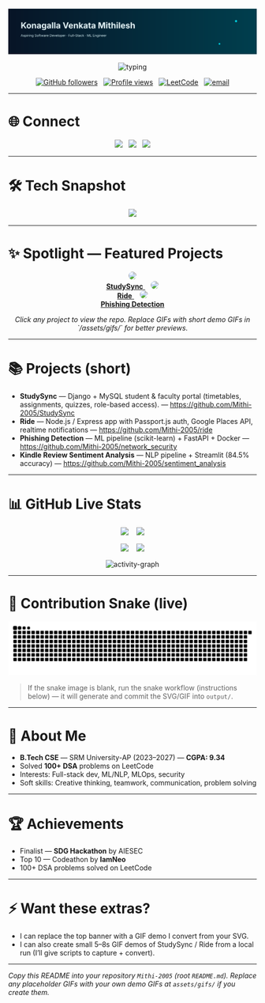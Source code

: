 <!-- ================= Header Banner (SVG or GIF) ================= -->
<p align="center">
  <!-- If you prefer a GIF banner, replace this src with your banner.gif raw URL -->
  <img src="https://raw.githubusercontent.com/Mithi-2005/Mithi-2005/main/assets/banner-custom.svg" alt="banner" width="100%" style="max-height:220px;object-fit:cover"/>
</p>

<!-- ================= Typing Intro ================= -->
<p align="center">
  <img src="https://readme-typing-svg.demolab.com?font=Fira+Code&size=30&pause=1000&color=00C9FF&center=true&width=760&lines=Hi+%F0%9F%91%8B,+I'm+Konagalla+Venkata+Mithilesh;Aspiring+Software+Developer+%7C+Full-Stack+%26+ML;Building+web+apps+%26+ML+pipelines" alt="typing"/>
</p>

<p align="center">
  <a href="https://github.com/Mithi-2005"><img alt="GitHub followers" src="https://img.shields.io/github/followers/Mithi-2005?label=Follow&style=social" /></a>
  &nbsp;
  <a href="https://komarev.com/ghpvc/?username=Mithi-2005"><img alt="Profile views" src="https://komarev.com/ghpvc/?username=Mithi-2005&style=flat-square" /></a>
  &nbsp;
  <a href="https://leetcode.com/u/mithi2005/"><img src="https://img.shields.io/badge/LeetCode-FFA116?style=flat-square&logo=leetcode&logoColor=black" alt="LeetCode" /></a>
  &nbsp;
  <a href="mailto:kvmithilesh10@gmail.com"><img src="https://img.shields.io/badge/Email-kvmithilesh10%40gmail.com-blue?style=flat-square&logo=gmail" alt="email" /></a>
</p>

---

# 🌐 Connect
<p align="center">
  <a href="https://github.com/Mithi-2005"><img src="https://skillicons.dev/icons?i=github" height="36"/></a>
  &nbsp;
  <a href="https://www.linkedin.com/in/venkata-mithilesh-konagalla-45b18b324/"><img src="https://skillicons.dev/icons?i=linkedin" height="36"/></a>
  &nbsp;
  <a href="https://leetcode.com/u/mithi2005/"><img src="https://img.shields.io/badge/LeetCode-Profile-orange?style=flat-square&logo=leetcode" /></a>
</p>

---

# 🛠 Tech Snapshot
<p align="center">
  <img src="https://skillicons.dev/icons?i=python,java,c,cpp,html,css,js,tailwind,react,django,nodejs,express,mysql,postgresql,mongodb,laravel,git,docker,aws" />
</p>

---

# ✨ Spotlight — Featured Projects
<div align="center">

<a href="https://github.com/Mithi-2005/StudySync" title="StudySync">
  <img src="https://media.giphy.com/media/26BRQTezZrKak4BeE/giphy.gif" width="230" style="border-radius:8px"/>
  <br/><strong>StudySync</strong>
</a>
&nbsp;&nbsp;
<a href="https://github.com/Mithi-2005/ride" title="Ride">
  <img src="https://media.giphy.com/media/xT0GqFZ8Q7g8QjQ3GM/giphy.gif" width="230" style="border-radius:8px"/>
  <br/><strong>Ride</strong>
</a>
&nbsp;&nbsp;
<a href="https://github.com/Mithi-2005/network_security" title="Phishing Detection">
  <img src="https://media.giphy.com/media/3o6MblfP3lDzQnrrgI/giphy.gif" width="230" style="border-radius:8px"/>
  <br/><strong>Phishing Detection</strong>
</a>

</div>

<p align="center"><em>Click any project to view the repo. Replace GIFs with short demo GIFs in `/assets/gifs/` for better previews.</em></p>

---

# 📚 Projects (short)
- **StudySync** — Django + MySQL student & faculty portal (timetables, assignments, quizzes, role-based access). — https://github.com/Mithi-2005/StudySync  
- **Ride** — Node.js / Express app with Passport.js auth, Google Places API, realtime notifications — https://github.com/Mithi-2005/ride  
- **Phishing Detection** — ML pipeline (scikit-learn) + FastAPI + Docker — https://github.com/Mithi-2005/network_security  
- **Kindle Review Sentiment Analysis** — NLP pipeline + Streamlit (84.5% accuracy) — https://github.com/Mithi-2005/sentiment_analysis

---

# 📊 GitHub Live Stats
<p align="center">
  <img src="https://github-readme-stats.vercel.app/api?username=Mithi-2005&show_icons=true&theme=react" height="156"/>
  &nbsp;&nbsp;
  <img src="https://github-readme-streak-stats.herokuapp.com/?user=Mithi-2005&theme=react" height="156"/>
</p>

<p align="center">
  <img src="https://github-readme-stats.vercel.app/api/top-langs/?username=Mithi-2005&layout=compact&theme=react" height="120"/>
  &nbsp;&nbsp;
  <img src="https://github-profile-trophy.vercel.app/?username=Mithi-2005&theme=onedark&row=1&column=7" height="120"/>
</p>

<p align="center">
  <img src="https://github-readme-activity-graph.vercel.app/graph?username=Mithi-2005&bg_color=0D1117&color=00C9FF&line=FF5733&point=FFFFFF&area=true&hide_border=true" alt="activity-graph"/>
</p>

---

# 🐍 Contribution Snake (live)
<p align="center">
  <!-- This will show after the workflow generates files into `output/` -->
  <img src="https://raw.githubusercontent.com/Mithi-2005/Mithi-2005/main/output/github-snake.svg" alt="contribution-snake" />
</p>

> If the snake image is blank, run the snake workflow (instructions below) — it will generate and commit the SVG/GIF into `output/`.

---

# 🎯 About Me
- **B.Tech CSE** — SRM University-AP (2023–2027) — **CGPA: 9.34**  
- Solved **100+ DSA** problems on LeetCode  
- Interests: Full-stack dev, ML/NLP, MLOps, security  
- Soft skills: Creative thinking, teamwork, communication, problem solving

---

# 🏆 Achievements
- Finalist — **SDG Hackathon** by AIESEC  
- Top 10 — Codeathon by **IamNeo**  
- 100+ DSA problems solved on LeetCode

---

# ⚡ Want these extras?
- I can replace the top banner with a GIF demo I convert from your SVG.  
- I can also create small 5–8s GIF demos of StudySync / Ride from a local run (I’ll give scripts to capture + convert).

---

*Copy this README into your repository `Mithi-2005` (root `README.md`). Replace any placeholder GIFs with your own demo GIFs at `assets/gifs/` if you create them.*
